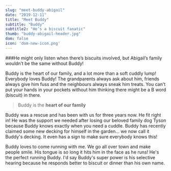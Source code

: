 ```yaml
---
slug: "meet-buddy-abigail"
date: "2019-12-11"
title: "Meet Buddy"
subtitle: "Buddy"
subtitle2: "He’s a biscuit fanatic"
thumb: "buddy-abigail-header.jpg"
dom: false
icon: 'dom-new-icon.png'
---
```


###He might only listen when there’s biscuits involved, but Abigail’s family wouldn’t be the same without Buddy!

Buddy is the heart of our family, and a lot more than a soft cuddly lump! Everybody loves Buddy! The grandparents always ask about him, friends always give him fuss and the neighbours always sneak him treats. You can't put your hands in your pockets without him thinking there might be a B word (biscuit) in there.

> Buddy is the **heart of our family**

Buddy was a rescue and has been with us for three years now. He fit right in! He was the support we needed after losing our beloved family dog Tyson because Buddy knows exactly when you need a cuddle. Buddy has recently claimed some new decking for himself in the garden... we now call it Buddy's decking. It even has a sign to make sure everybody knows this!

Buddy loves to come running with me. We go all over town and make people smile. His tongue is so long it hits him in the face as he runs! He's the perfect running Buddy. I'd say Buddy's super power is his selective hearing because he responds better to biscuit or dinner than his own name.